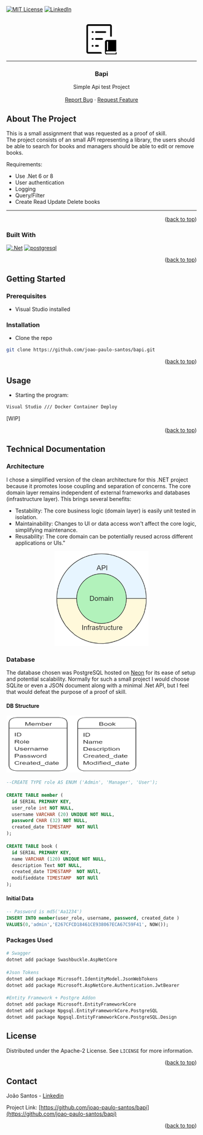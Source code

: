 

<a name="readme-top"></a>

[![MIT License][license-shield]][license-url]
[![LinkedIn][linkedin-shield]][linkedin-url]



<!-- PROJECT LOGO -->
<br />
<div align="center">
  
<img src="img/logo.png" alt="Logo" width="80" height="80">
 

---
  <h3 align="center">Bapi</h3>

  <p align="center">
    Simple Api test Project
    <br />
    <br />
    <a href="https://github.com/joao-paulo-santos/PyFolderSync/issues">Report Bug</a>
    ·
    <a href="https://github.com/joao-paulo-santos/PyFolderSync/issues">Request Feature</a>
  </p>
</div>


<!-- ABOUT THE PROJECT -->
## About The Project

This is a small assignment that was requested as a proof of skill.<br>
The project consists of an small API representing a library, the users should be able to search for books and managers should be able to edit or remove books.

Requirements:
- Use .Net 6 or 8
- User authentication
- Logging
- Query/Filter
- Create Read Update Delete books

---

<p align="right">(<a href="#readme-top">back to top</a>)</p>



### Built With

 [![.Net][.Net-Shield]][.Net-url]
[![postgresql][postgresql-Shield]][postgresql-url]
<p align="right">(<a href="#readme-top">back to top</a>)</p>



<!-- GETTING STARTED -->
## Getting Started

### Prerequisites

- Visual Studio installed

### Installation

 - Clone the repo
```sh
git clone https://github.com/joao-paulo-santos/bapi.git
```


<p align="right">(<a href="#readme-top">back to top</a>)</p>



<!-- USAGE EXAMPLES -->
## Usage

 - Starting the program: 
```sh
Visual Studio /// Docker Container Deploy
```

[WIP]

<p align="right">(<a href="#readme-top">back to top</a>)</p>


## Technical Documentation

### Architecture

I chose a simplified version of the clean architecture for this .NET project because it promotes loose coupling and separation of concerns. The core domain layer remains independent of external frameworks and databases (infrastructure layer). This brings several benefits:

- Testability: The core business logic (domain layer) is easily unit tested in isolation.
- Maintainability: Changes to UI or data access won't affect the core logic, simplifying maintenance.
- Reusability: The core domain can be potentially reused across different applications or UIs."
<div align="center">
<img src="img/onion.png" alt="Logo" width="250" height="250">
</div>

### Database

The database chosen was PostgreSQL hosted on [Neon](https://neon.tech/) for its ease of setup and potential scalability. Normally for such a small project I would choose SQLite or even a JSON document along with a minimal .Net API, but I feel that would defeat the purpose of a proof of skill.

#### DB Structure

<img src="img/DBStruct.png" alt="Logo" width="350" height="150">
<br>

```sql
--CREATE TYPE role AS ENUM ('Admin', 'Manager', 'User');

CREATE TABLE member (
  id SERIAL PRIMARY KEY,
  user_role int NOT NULL,
  username VARCHAR (20) UNIQUE NOT NULL, 
  password CHAR (32) NOT NULL,
  created_date TIMESTAMP  NOT NUll
);

CREATE TABLE book (
  id SERIAL PRIMARY KEY,
  name VARCHAR (120) UNIQUE NOT NULL, 
  description Text NOT NULL,
  created_date TIMESTAMP  NOT NUll,
  modifieddate TIMESTAMP  NOT NUll
);

```

#### Initial Data

```sql
-- Password is md5('Aa1234')
INSERT INTO member(user_role, username, password, created_date )
VALUES(0,'admin','E267CFCD18461CE938067ECA67C59F41', NOW());
```

### Packages Used
```sh
# Swagger
dotnet add package Swashbuckle.AspNetCore 

#Json Tokens
dotnet add package Microsoft.IdentityModel.JsonWebTokens 
dotnet add package Microsoft.AspNetCore.Authentication.JwtBearer

#Entity Framework + Postgre Addon
dotnet add package Microsoft.EntityFrameworkCore
dotnet add package Npgsql.EntityFrameworkCore.PostgreSQL
dotnet add package Npgsql.EntityFrameworkCore.PostgreSQL.Design
```


<!-- LICENSE -->
## License

Distributed under the Apache-2 License. See `LICENSE` for more information.

<p align="right">(<a href="#readme-top">back to top</a>)</p>



<!-- CONTACT -->
## Contact

João Santos - [Linkedin](https://www.linkedin.com/in/jo%C3%A3o-santos-015a082b9/)

Project Link: [https://github.com/joao-paulo-santos/bapi](https://github.com/joao-paulo-santos/bapi)

<p align="right">(<a href="#readme-top">back to top</a>)</p>


[license-shield]: https://img.shields.io/pypi/l/giteo?style=for-the-badge
[license-url]: https://github.com/joao-paulo-santos/PyFolderSync/blob/master/LICENSE
[linkedin-shield]: https://img.shields.io/badge/-LinkedIn-black.svg?style=for-the-badge&logo=linkedin&colorB=555
[linkedin-url]: https://www.linkedin.com/in/jo%C3%A3o-santos-015a082b9/
[.Net-shield]: https://img.shields.io/badge/.NET_8-5C2D91?style=for-the-badge&logo=.net&logoColor=white
[.Net-url]: https://learn.microsoft.com/en-us/dotnet/core/whats-new/dotnet-8/overview
[PostgreSQL-shield]: https://img.shields.io/badge/PostgreSQL-316192?style=for-the-badge&logo=postgresql&logoColor=white
[PostgreSQL-url]: https://www.postgresql.org/
